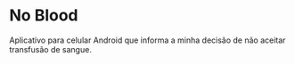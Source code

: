 # No Blood

Aplicativo para celular Android que informa a minha decisão de não aceitar transfusão de sangue.

